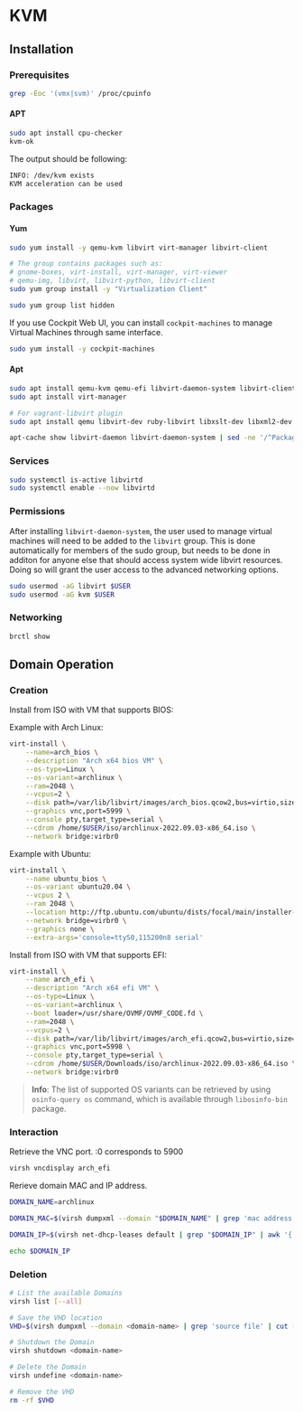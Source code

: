# KVM

## Installation

### Prerequisites

```bash
grep -Eoc '(vmx|svm)' /proc/cpuinfo
```

#### APT

```bash
sudo apt install cpu-checker
kvm-ok
```

The output should be following:

```bash
INFO: /dev/kvm exists
KVM acceleration can be used
```


### Packages

#### Yum

```bash
sudo yum install -y qemu-kvm libvirt virt-manager libvirt-client

# The group contains packages such as:
# gnome-boxes, virt-install, virt-manager, virt-viewer
# qemu-img, libvirt, libvirt-python, libvirt-client
sudo yum group install -y "Virtualization Client"

sudo yum group list hidden
```

If you use Cockpit Web UI, you can install `cockpit-machines` to manage Virtual Machines through same interface.

```bash
sudo yum install -y cockpit-machines
```

#### Apt

```bash
sudo apt install qemu-kvm qemu-efi libvirt-daemon-system libvirt-clients bridge-utils virtinst
sudo apt install virt-manager

# For vagrant-libvirt plugin
sudo apt install qemu libvirt-dev ruby-libvirt libxslt-dev libxml2-dev zlib1g-dev ruby-dev  ebtables dnsmasq-base
```

```bash
apt-cache show libvirt-daemon libvirt-daemon-system | sed -ne '/^Package/p;/^Description-en: /,/^[^ ]/{/^[^ ]/{/^Description-en: /!d};p}'
```

### Services

```bash
sudo systemctl is-active libvirtd
sudo systemctl enable --now libvirtd
```

### Permissions

After installing `libvirt-daemon-system`, the user used to manage virtual machines will need to be added to the `libvirt` group. This is done automatically for members of the sudo group, but needs to be done in additon for anyone else that should access system wide libvirt resources. Doing so will grant the user access to the advanced networking options.

```bash
sudo usermod -aG libvirt $USER
sudo usermod -aG kvm $USER
```

### Networking

```bash
brctl show
```

## Domain Operation

### Creation

Install from ISO with VM that supports BIOS:

Example with Arch Linux:

```bash
virt-install \
    --name=arch_bios \
    --description "Arch x64 bios VM" \
    --os-type=Linux \
    --os-variant=archlinux \
    --ram=2048 \
    --vcpus=2 \
    --disk path=/var/lib/libvirt/images/arch_bios.qcow2,bus=virtio,size=20 \
    --graphics vnc,port=5999 \
    --console pty,target_type=serial \
    --cdrom /home/$USER/iso/archlinux-2022.09.03-x86_64.iso \
    --network bridge:virbr0
```

Example with Ubuntu:

```bash
virt-install \
    --name ubuntu_bios \
    --os-variant ubuntu20.04 \
    --vcpus 2 \
    --ram 2048 \
    --location http://ftp.ubuntu.com/ubuntu/dists/focal/main/installer-amd64/ \
    --network bridge=virbr0 \
    --graphics none \
    --extra-args='console=ttyS0,115200n8 serial'
```


Install from ISO with VM that supports EFI:

```bash
virt-install \
    --name arch_efi \
    --description "Arch x64 efi VM" \
    --os-type=Linux \
    --os-variant=archlinux \
    --boot loader=/usr/share/OVMF/OVMF_CODE.fd \
    --ram=2048 \
    --vcpus=2 \
    --disk path=/var/lib/libvirt/images/arch_efi.qcow2,bus=virtio,size=20 \
    --graphics vnc,port=5998 \
    --console pty,target_type=serial \
    --cdrom /home/$USER/Downloads/iso/archlinux-2022.09.03-x86_64.iso \
    --network bridge:virbr0
```

> **Info**: The list of supported OS variants can be retrieved by using `osinfo-query os` command, which is available through `libosinfo-bin` package.


### Interaction


Retrieve the VNC port. :0 corresponds to 5900

```bash
virsh vncdisplay arch_efi
```

Rerieve domain MAC and IP address.

```bash
DOMAIN_NAME=archlinux

DOMAIN_MAC=$(virsh dumpxml --domain "$DOMAIN_NAME" | grep 'mac address' | cut -f2 -d"'")

DOMAIN_IP=$(virsh net-dhcp-leases default | grep "$DOMAIN_IP" | awk '{ print $5}' | cut -f1 -d"/")

echo $DOMAIN_IP
```


### Deletion

```bash
# List the available Domains
virsh list [--all]

# Save the VHD location
VHD=$(virsh dumpxml --domain <domain-name> | grep 'source file' | cut -f2 -d"'")

# Shutdown the Domain
virsh shutdown <domain-name>

# Delete the Domain
virsh undefine <domain-name>

# Remove the VHD
rm -rf $VHD
```
